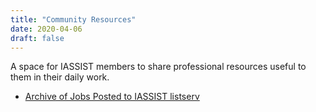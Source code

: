 ```yaml
---
title: "Community Resources"
date: 2020-04-06
draft: false
---
```

A space for IASSIST members to share professional resources useful to them in their daily work.

- [Archive of Jobs Posted to IASSIST listserv](/jobs-repository/)
